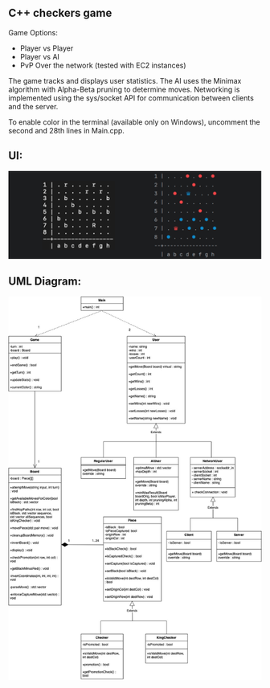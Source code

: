 ## C++ checkers game

Game Options:
- Player vs Player
- Player vs AI
- PvP Over the network (tested with EC2 instances)
  
The game tracks and displays user statistics. The AI uses the Minimax algorithm with Alpha-Beta pruning to determine moves. Networking is implemented using the sys/socket API for communication between clients and the server.

To enable color in the terminal (available only on Windows), uncomment the second and 28th lines in Main.cpp.

UI:
---
<div align="center"> <img src="UI.png" alt="Game UI"> </div>

UML Diagram:
---
<div align="center"> <img src="UML.jpg" alt="UML Diagram"> </div>
